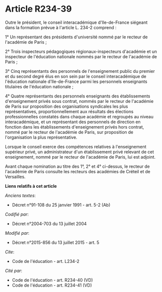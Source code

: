 # Article R234-39

Outre le président, le conseil interacadémique d'Ile-de-France siégeant dans la formation prévue à l'article L. 234-2
comprend : 

1° Un représentant des présidents d'université nommé par le recteur de l'académie de Paris ; 

2° Trois inspecteurs pédagogiques régionaux-inspecteurs d'académie et un inspecteur de l'éducation nationale nommés par le
recteur de l'académie de Paris ; 

3° Cinq représentants des personnels de l'enseignement public du premier et du second degré élus en son sein par le conseil
interacadémique de l'éducation nationale d'Ile-de-France parmi les personnels enseignants titulaires de l'éducation
nationale ; 

4° Quatre représentants des personnels enseignants des établissements d'enseignement privés sous contrat, nommés par le
recteur de l'académie de Paris sur proposition des organisations syndicales les plus représentatives, proportionnellement aux
résultats des élections professionnelles constatés dans chaque académie et regroupés au niveau interacadémique, et un
représentant des personnels de direction en fonction dans les établissements d'enseignement privés hors contrat, nommé par le
recteur de l'académie de Paris, sur proposition de l'organisation la plus représentative. 

Lorsque le conseil exerce des compétences relatives à l'enseignement supérieur privé, un administrateur d'un établissement
privé relevant de cet enseignement, nommé par le recteur de l'académie de Paris, lui est adjoint. 

Avant chaque nomination au titre des 1°, 2° et 4° ci-dessus, le recteur de l'académie de Paris consulte les recteurs des
académies de Créteil et de Versailles.

**Liens relatifs à cet article**

_Anciens textes_:

  - Décret n°91-108 du 25 janvier 1991 - art. 5-2 (Ab)

_Codifié par_:

  - Décret n°2004-703 du 13 juillet 2004

_Modifié par_:

  - Décret n°2015-856 du 13 juillet 2015 - art. 5

_Cite_:

  - Code de l'éducation - art. L234-2

_Cité par_:

  - Code de l'éducation - art. R234-40 (VD)
  - Code de l'éducation - art. R234-41 (VD)
